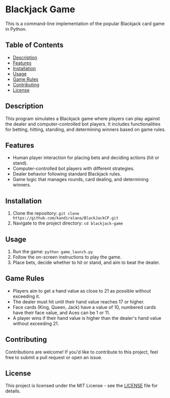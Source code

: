 # Blackjack Game

This is a command-line implementation of the popular Blackjack card game in Python.

## Table of Contents
- [Description](#description)
- [Features](#features)
- [Installation](#installation)
- [Usage](#usage)
- [Game Rules](#game-rules)
- [Contributing](#contributing)
- [License](#license)

## Description
This program simulates a Blackjack game where players can play against the dealer and computer-controlled bot players. It includes functionalities for betting, hitting, standing, and determining winners based on game rules.

## Features
- Human player interaction for placing bets and deciding actions (hit or stand).
- Computer-controlled bot players with different strategies.
- Dealer behavior following standard Blackjack rules.
- Game logic that manages rounds, card dealing, and determining winners.

## Installation
1. Clone the repository: `git clone https://github.com/kandiralana/BlackJackCP.git`
2. Navigate to the project directory: `cd blackjack-game`

## Usage
1. Run the game: `python game_launch.py`
2. Follow the on-screen instructions to play the game.
3. Place bets, decide whether to hit or stand, and aim to beat the dealer.

## Game Rules
- Players aim to get a hand value as close to 21 as possible without exceeding it.
- The dealer must hit until their hand value reaches 17 or higher.
- Face cards (King, Queen, Jack) have a value of 10, numbered cards have their face value, and Aces can be 1 or 11.
- A player wins if their hand value is higher than the dealer's hand value without exceeding 21.

## Contributing
Contributions are welcome! If you'd like to contribute to this project, feel free to submit a pull request or open an issue.

## License
This project is licensed under the MIT License - see the [LICENSE](LICENSE) file for details.
